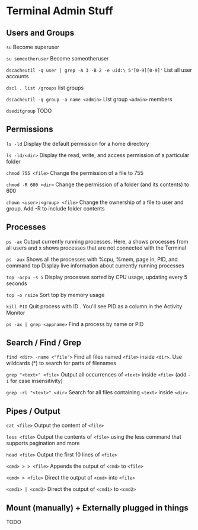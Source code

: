# Terminal Admin Stuff

## Users and Groups

`su`    Become superuser

`su someotheruser`   Become someotheruser

`dscacheutil -q user | grep -A 3 -B 2 -e uid:\ 5'[0-9][0-9]'`   List all user accounts

`dscl . list /groups` list groups

`dscacheutil -q group -a name <admin>`    List group `<admin>` members

`dseditgroup`   TODO

## Permissions

`ls -ld`    Display the default permission for a home directory

`ls -ld/<dir>`  Display the read, write, and access permission of a particular folder

`chmod 755 <file>`	Change the permission of a file to 755

`chmod -R 600 <dir>`	Change the permission of a folder (and its contents) to 600

`chown <user>:<group> <file>`	Change the ownership of a file to user and group. Add -R to include folder contents

## Processes

`ps -ax`	Output currently running processes. Here, a shows processes from all users and x shows processes that are not connected with the Terminal

`ps -aux`	Shows all the processes with %cpu, %mem, page in, PID, and command
top	Display live information about currently running processes

`top -ocpu -s 5`	Display processes sorted by CPU usage, updating every 5 seconds

`top -o rsize`	Sort top by memory usage

`kill PID`	Quit process with ID <PID>. You'll see PID as a column in the Activity Monitor

`ps -ax | grep <appname>`	Find a process by name or PID

## Search / Find / Grep

`find <dir> -name <"file">` Find all files named `<file>` inside `<dir>`. Use wildcards (*) to search for parts of filenames

`grep "<text>" <file>`	Output all occurrences of `<text>` inside `<file>` (add `-i` for case insensitivity)

`grep -rl "<text>" <dir>`	Search for all files containing `<text>` inside `<dir>`

## Pipes / Output

`cat <file>`	Output the content of `<file>`

`less <file>`	Output the contents of `<file>` using the less command that supports pagination and more

`head <file>`	Output the first 10 lines of `<file>`

`<cmd> > > <file>`	Appends the output of `<cmd>` to `<file>`

`<cmd> > <file>`	Direct the output of `<cmd>` into `<file>`

`<cmd1> | <cmd2>`	Direct the output of `<cmd1>` to `<cmd2>`

## Mount (manually) + Externally plugged in things
TODO